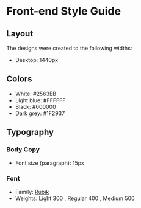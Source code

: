 # Front-end Style Guide

## Layout

The designs were created to the following widths:

- Desktop: 1440px

## Colors

- White: #2563EB
- Light blue: #FFFFFF
- Black: #000000
- Dark grey: #1F2937

## Typography

### Body Copy

- Font size (paragraph): 15px

### Font

- Family: [Rubik](https://fonts.google.com/specimen/Rubik)
- Weights: Light 300 , Regular 400 , Medium 500
